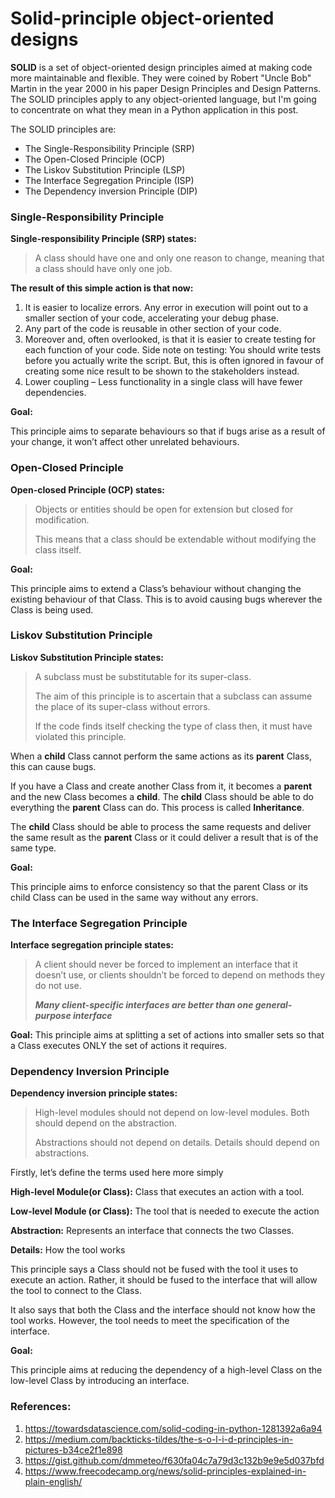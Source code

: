 # Solid-principle object-oriented designs

**SOLID** is a set of object-oriented design principles aimed at making code more maintainable and flexible. 
They were coined by Robert "Uncle Bob" Martin in the year 2000 in his paper Design Principles and Design Patterns. 
The SOLID principles apply to any object-oriented language, but I'm going to concentrate on what they mean in a Python 
application in this post.

The SOLID principles are:

* The Single-Responsibility Principle (SRP)
* The Open-Closed Principle (OCP)
* The Liskov Substitution Principle (LSP)
* The Interface Segregation Principle (ISP)
* The Dependency inversion Principle (DIP)

### Single-Responsibility Principle
**Single-responsibility Principle (SRP) states:**

> A class should have one and only one reason to change, meaning that a class should have only one job.

**The result of this simple action is that now:**

1. It is easier to localize errors. Any error in execution will point out to a smaller section of your code, 
accelerating your debug phase.
2. Any part of the code is reusable in other section of your code.
3. Moreover and, often overlooked, is that it is easier to create testing for each function of your code. 
Side note on testing: You should write tests before you actually write the script. But, this is often ignored in favour 
of creating some nice result to be shown to the stakeholders instead.
4. Lower coupling – Less functionality in a single class will have fewer dependencies.

**Goal:**

This principle aims to separate behaviours so that if bugs arise as a result of your change, it won’t affect other 
unrelated behaviours.

### Open-Closed Principle
**Open-closed Principle (OCP) states:**

> Objects or entities should be open for extension but closed for modification. 
> 
> This means that a class should be extendable without modifying the class itself.


**Goal:**

This principle aims to extend a Class’s behaviour without changing the existing behaviour of that Class. This is to 
avoid causing bugs wherever the Class is being used.

### Liskov Substitution Principle
**Liskov Substitution Principle states:**

> A subclass must be substitutable for its super-class.
> 
> The aim of this principle is to ascertain that a subclass can assume the place of its super-class without errors.
> 
> If the code finds itself checking the type of class then, it must have violated this principle.
> 


When a **child** Class cannot perform the same actions as its **parent** Class, this can cause bugs.

If you have a Class and create another Class from it, it becomes a **parent** and the new Class becomes a **child**. 
The **child** Class should be able to do everything the **parent** Class can do. This process is called **Inheritance**.

The **child** Class should be able to process the same requests and deliver the same result as the **parent** Class or 
it could deliver a result that is of the same type.

**Goal:**

This principle aims to enforce consistency so that the parent Class or its child Class can be used in the same way without any errors.



### The Interface Segregation Principle
**Interface segregation principle states:**

> A client should never be forced to implement an interface that it doesn’t use, or clients shouldn’t be forced to 
> depend on methods they do not use.
> 
> **_Many client-specific interfaces are better than one general-purpose interface_**

**Goal:**
This principle aims at splitting a set of actions into smaller sets so that a Class executes ONLY the set of actions it requires.

### Dependency Inversion Principle
**Dependency inversion principle states:**

> High-level modules should not depend on low-level modules. Both should depend on the abstraction.
> 
>Abstractions should not depend on details. Details should depend on abstractions.

Firstly, let’s define the terms used here more simply

**High-level Module(or Class):** Class that executes an action with a tool.

**Low-level Module (or Class):** The tool that is needed to execute the action

**Abstraction:** Represents an interface that connects the two Classes.

**Details:** How the tool works

This principle says a Class should not be fused with the tool it uses to execute an action. Rather, it should be fused to the interface that will allow the tool to connect to the Class.

It also says that both the Class and the interface should not know how the tool works. However, the tool needs to meet the specification of the interface.


**Goal:**

This principle aims at reducing the dependency of a high-level Class on the low-level Class by introducing an interface.


### References:

1. https://towardsdatascience.com/solid-coding-in-python-1281392a6a94
2. https://medium.com/backticks-tildes/the-s-o-l-i-d-principles-in-pictures-b34ce2f1e898
3. https://gist.github.com/dmmeteo/f630fa04c7a79d3c132b9e9e5d037bfd
4. https://www.freecodecamp.org/news/solid-principles-explained-in-plain-english/
